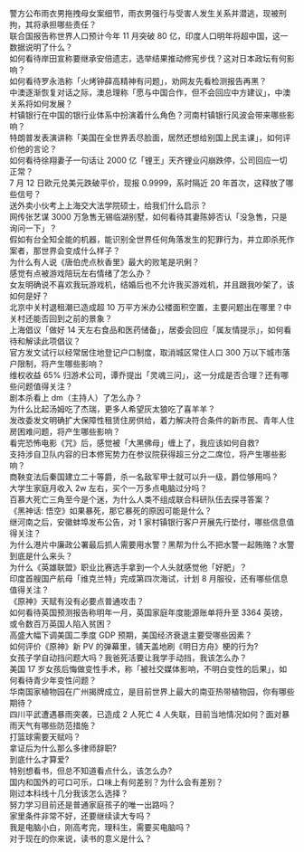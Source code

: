 警方公布雨衣男拖拽母女案细节，雨衣男强行与受害人发生关系并潜逃，现被刑拘，其将承担哪些责任？  
联合国报告称世界人口预计今年 11 月突破 80 亿，印度人口明年将超中国，这一数据说明了什么？  
如何看待岸田宣称要继承安倍遗志，选举结果推动修宪步伐？这对日本政坛有何影响？  
如何看待罗永浩称「火烤钟薛高精神有问题」，劝网友先看检测报告再黑？  
中澳逐渐恢复对话之际，澳总理称「愿与中国合作，但不会回应中方建议」，中澳关系将如何发展？  
村镇银行在中国的银行业体系中扮演着什么角色？河南村镇银行风波会带来哪些影响？  
特朗普发表演讲称「美国在全世界丢尽脸面，居然还想给别国上民主课」，如何评价他的言论？  
如何看待徐翔妻子一句话让 2000 亿「锂王」天齐锂业闪崩跌停，公司回应一切正常？  
7 月 12 日欧元兑美元跌破平价，现报 0.9999，系时隔近 20 年首次，这释放了哪些信号？  
送外卖小伙考上上海交大法学院硕士，给我们什么启示？  
网传张艺谋 3000 万急售无锡临湖别墅，如何看待其妻陈婷否认「没急售，只是询问一下」？  
假如有台全知全能的机器，能识别全世界任何角落发生的犯罪行为，并立即杀死作案者，那世界会变成什么样子？  
为什么有人说《唐伯虎点秋香里》最大的败笔是巩俐？  
感觉有点被游戏陪玩左右情绪了怎么办？  
女友明确说不喜欢我玩游戏机，结婚后也不允许我买游戏机，并且跟我吵架了，该如何是好？  
北京中关村退租潮已造成超 10 万平方米办公楼面积空置，主要问题出在哪里？中关村还能否回到之前的景象？  
上海倡议「做好 14 天左右食品和医药储备」，居委会回应「属友情提示」，如何看待和解读此项倡议？  
官方发文试行以经常居住地登记户口制度，取消城区常住人口 300 万以下城市落户限制，将产生哪些影响？  
维权收益 65% 归游术公司，谭乔提出「灵魂三问」，这一分成是否合理？还有哪些问题值得关注？  
剧本杀看上 dm（主持人）了怎么办？  
为什么比起汤姆吃了杰瑞，更多人希望灰太狼吃了喜羊羊？  
发改委发文明确扩大保障性租赁住房供给，着力解决符合条件的新市民、青年人住房困难问题，将产生哪些影响？  
看完恐怖电影《咒》后，感觉被「大黑佛母」缠上了，我应该如何自救?  
支持涉自卫队内容的日本修宪势力在参议院获得超三分之二席位，将产生哪些影响？  
商鞅变法后秦国建立二十等爵，杀一名敌军甲士就可以升一级，爵位够用吗？  
大学生家庭月收入 2w 左右，买个一万多点电脑过分吗？  
百慕大死亡三角至今是个迷，为什么人类不组成联合科研队伍去探寻答案？  
《黑神话: 悟空》如果暴死，那它暴死的原因可能是什么？  
继河南之后，安徽蚌埠发布公告，对 1 家村镇银行客户开展先行垫付，哪些信息值得关注？  
为什么港片中廉政公署最后抓人需要用水警？黑帮为什么不把水警一起贿赂？水警到底是什么来头？  
为什么《英雄联盟》职业比赛选手拿到一个人头就感觉他「好肥」？  
印度首艘国产航母「维克兰特」完成第四次海试，计划 8 月服役，还有哪些信息值得关注？  
《原神》天赋有没有必要点普通攻击？  
如何看待英国预测报告称明年一月，英国家庭年度能源账单将升至 3364 英镑，或令数百万英国人陷入贫困？  
高盛大幅下调美国二季度 GDP 预期，美国经济衰退主要受哪些因素？  
如何评价《原神》新 PV 的弹幕里，铺天盖地刷《明日方舟》梗的行为?  
女孩子学自动挡问题大吗？我爸死活要让我学手动挡，我该怎么办？  
美国 17 岁女孩后悔做变性手术，称「被社交媒体影响，不明白变性的后果」，如何看待青少年变性问题？  
华南国家植物园在广州揭牌成立，是目前世界上最大的南亚热带植物园，你有哪些期待？  
四川平武遭遇暴雨突袭，已造成 2 人死亡 4 人失联，目前当地情况如何？面对暴雨天气有哪些防范措施？  
打篮球需要天赋吗？  
拿证后为什么那么多律师辞职?  
到底什么才算爱?  
特别想看书，但总不知道看点什么，该怎么办?  
国内和国外的可口可乐，口味上有何差别？为什么会有差别？  
刚过本科线十几分我该怎么选择？  
努力学习目前还是普通家庭孩子的唯一出路吗？  
家里条件非常不好，还要继续读大专吗？  
我是电脑小白，刚高考完，理科生，需要买电脑吗？  
对于现在的你来说，读书的意义是什么？  
